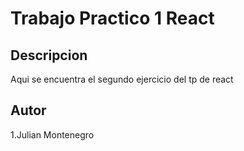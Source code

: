 # Trabajo Practico 1 React

## Descripcion

Aqui se encuentra el segundo ejercicio del tp de react

## Autor

1.Julian Montenegro
